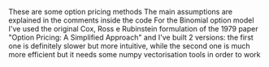 These are some option pricing methods
The main assumptions are explained in the comments inside the code
For the Binomial option model I've used the original Cox, Ross e Rubinstein formulation of the 1979 paper "Option Pricing: A Simplified Approach" and I've built 2 versions: the first one is definitely slower but more intuitive, while the second one is much more efficient but it needs some numpy vectorisation tools in order to work
